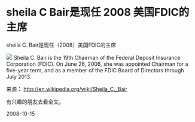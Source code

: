 # sheila C Bair是现任 2008 美国FDIC的主席

sheila C. Bair是现任（2008）美国FDIC的主席

![](http://upload.wikimedia.org/wikipedia/commons/e/e0/Sheila_C._Bair.jpg)
Sheila C. Bair is the 19th Chairman of the Federal Deposit Insurance Corporation (FDIC). On June 26, 2006, she was appointed Chairman for a five-year term, and as a member of the FDIC Board of Directors through July 2013.

来源： <http://en.wikipedia.org/wiki/Sheila_C._Bair>

有兴趣的朋友去看全文。


2008-10-15